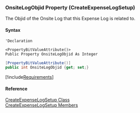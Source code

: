 ### OnsiteLogObjid Property (CreateExpenseLogSetup)

The Objid of the Onsite Log that this Expense Log is related to.

#### Syntax

```vbnet
'Declaration

<PropertyBitValueAttribute()>
Public Property OnsiteLogObjid As Integer
```

```csharp
[PropertyBitValueAttribute()]
public int OnsiteLogObjid {get; set;}
```

[!include[Requirements](../partials/requirements.md)]

#### Reference

[CreateExpenseLogSetup Class](FChoice.Toolkits.Clarify~FChoice.Toolkits.Clarify.FieldOps.CreateExpenseLogSetup.md)  
[CreateExpenseLogSetup Members](FChoice.Toolkits.Clarify~FChoice.Toolkits.Clarify.FieldOps.CreateExpenseLogSetup_members.md)